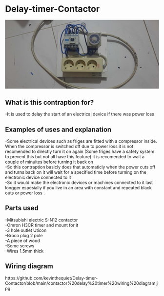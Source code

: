 # Delay-timer-Contactor
![alt text](https://github.com/kevinthequiet/Delay-timer-Contactor/blob/main/1.jpg)
<h2>What is this contraption for?</h2>
-It is used to delay the start of an electrical device if there was power loss
<br>
<h2> Examples of uses and explanation </h2>
-Some electrical devices such as friges are fitted with a compressor inside. When the compressor is switched off due to power loss
it is not recomended to directly turn it on again (Some friges have a safety system to prevent this but not all have this feature)
it is recomended to wait a couple of minuites before turning it back on
<br>
-So this contraption basicly does that automaticly when the power cuts off and turns back on it will wait for a specified time before turning on the electronic device connected to it
<br>
-So it would make the electronic devices or machines connected to it last longger espesially if you live in an area with constant and repeated black outs or power loss
.
<br>
<h2>Parts used</h2>
-Mitsubishi electric S-N12 contactor<br>
-Omron H3CR timer and mount for it<br>
-3 hole outlet Uticon<br>
-Broco plug 2 pole<br>
-A piece of wood<br>
-Some screws<br>
-Wires 1.5mm thick <br>
<h2>Wiring diagram</h2>
https://github.com/kevinthequiet/Delay-timer-Contactor/blob/main/contactor%20delay%20timer%20wiring%20diagram.jpg
